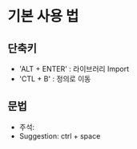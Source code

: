 # 기본 사용 법
## 단축키
- 'ALT + ENTER' : 라이브러리 Import
- 'CTL + B' : 정의로 이동

## 문법
- 주석: <!-- Test -->
- Suggestion: ctrl + space
